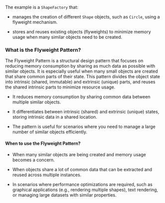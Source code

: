 The example is a `ShapeFactory` that:

* manages the creation of different `Shape` objects, such as `Circle`, using a flyweight mechanism.

* stores and reuses existing objects (flyweights) to minimize memory usage when many similar objects need to be created.

### What is the Flyweight Pattern?

The Flyweight Pattern is a structural design pattern that focuses on reducing memory consumption by sharing as much data as possible with similar objects. It is especially useful when many small objects are created that share common parts of their state. This pattern divides the object state into intrinsic (shared, immutable) and extrinsic (unique) parts, and reuses the shared intrinsic parts to minimize resource usage.


* It reduces memory consumption by sharing common data between multiple similar objects.

* It differentiates between intrinsic (shared) and extrinsic (unique) states, storing intrinsic data in a shared location.

* The pattern is useful for scenarios where you need to manage a large number of similar objects efficiently.

#### **When to use the Flyweight Pattern?**

* When many similar objects are being created and memory usage becomes a concern.

* When objects share a lot of common data that can be extracted and reused across multiple instances.

* In scenarios where performance optimizations are required, such as graphical applications (e.g., rendering multiple shapes), text rendering, or managing large datasets with similar properties.